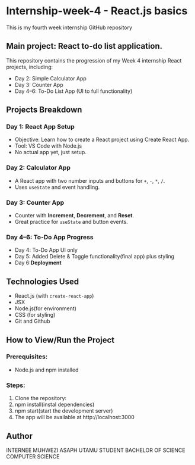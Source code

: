 # Internship-week-4 - React.js basics
This is my fourth week  internship GitHub repository 
## Main project: React to-do list application.
This repository contains the progression of my Week 4 internship React projects, including:
- Day 2: Simple Calculator App
- Day 3: Counter App
- Day 4–6: To-Do List App (UI to full functionality)
## Projects Breakdown
### Day 1: React App Setup
- Objective: Learn how to create a React project using Create React App.
- Tool: VS Code with Node.js
- No actual app yet, just setup.
### Day 2: Calculator App
- A React app with two number inputs and buttons for `+`, `-`, `*`, `/`.
- Uses `useState` and event handling.
### Day 3: Counter App
- Counter with **Increment**, **Decrement**, and **Reset**.
- Great practice for `useState` and button events.
### Day 4–6: To-Do App Progress
- Day 4: To-Do App UI only
- Day 5: Added Delete & Toggle functionality(final app) plus styling
- Day 6:**Deployment**
## Technologies Used
- React.js (with `create-react-app`)
- JSX
- Node.js(for environment) 
- CSS (for styling)
- Git and Github
## How to View/Run the Project
### Prerequisites:
- Node.js and npm installed
### Steps:
1. Clone the repository:
2. npm install(instal dependencies)
3. npm start(start the development server)
4.  The app will be available at  http://localhost:3000
## Author
INTERNEE MUHWEZI ASAPH
UTAMU STUDENT 
BACHELOR OF SCIENCE COMPUTER SCIENCE
